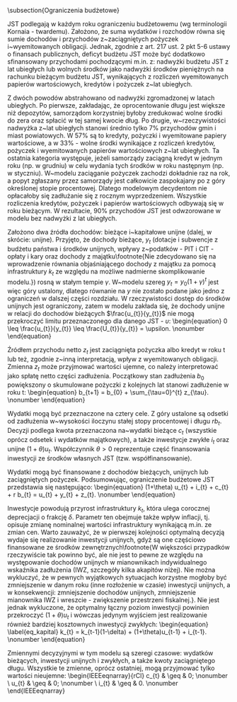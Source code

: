 \subsection{Ograniczenia budżetowe}
  
JST podlegają w każdym roku ograniczeniu budżetowemu (wg terminologii Kornaia - twardemu). Założono, że suma wydatków i rozchodów równa się sumie dochodów i przychodów z~zaciągniętych pożyczek i~wyemitowanych obligacji. Jednak, zgodnie z art. 217 ust. 2 pkt 5-6 ustawy o finansach publicznych, deficyt budżetu JST może być dodatkowo sfinansowany przychodami pochodzącymi m.in. z: nadwyżki budżetu JST z lat ubiegłych lub wolnych środków jako nadwyżki środków pieniężnych na rachunku bieżącym budżetu JST, wynikających z rozliczeń wyemitowanych papierów wartościowych, kredytów i pożyczek z~lat ubiegłych. 

Z dwóch powodów abstrahowano od nadwyżki zgromadzonej w latach ubiegłych. Po pierwsze, zakładając, że oprocentowanie długu jest większe niż depozytów, samorządom korzystniej byłoby zredukować wolne środki do zera oraz spłacić w tej samej kwocie dług. Po drugie, w~rzeczywistości nadwyżka z~lat ubiegłych stanowi średnio tylko $7\%$ przychodów gmin i miast powiatowych. W $57\%$ są to kredyty, pożyczki i wyemitowane papiery wartościowe, a w $33\%$ - wolne środki wynikające z rozliczeń kredytów, pożyczek i wyemitowanych papierów wartościowych z~lat ubiegłych. Ta ostatnia kategoria występuje, jeżeli samorządy zaciągną kredyt w jednym roku (np. w grudniu) w celu wydania tych środków w roku następnym (np. w styczniu). W~modelu zaciąganie pożyczek zachodzi dokładnie raz na rok, a popyt zgłaszany przez samorządy jest całkowicie zaspokajany po z góry określonej stopie procentowej. Dlatego modelowym decydentom nie opłacałoby się zadłużanie się z rocznym wyprzedzeniem. Wszystkie rozliczenia kredytów, pożyczek i papierów wartościowych odbywają się w roku bieżącym. W rezultacie, $90\%$ przychodów JST jest odwzorowane w modelu bez nadwyżki z lat ubiegłych.

Założono dwa źródła dochodów: bieżące i~kapitałowe unijne (dalej, w skrócie: unijne). Przyjęto, że dochody bieżące, $y_{t}$ (dotacje i subwencje z budżetu państwa i środków unijnych, wpływy z~podatków - PIT i CIT - opłaty i kary oraz dochody z majątku\footnote{Nie zdecydowano się na wprowadzenie równania objaśniającego dochody z majątku za pomocą infrastruktury $k_{t}$ ze względu na możliwe nadmierne skomplikowanie modelu.}) rosną w stałym tempie $\gamma$. W~modelu szereg $y_{t} = y_{0} (1 + \gamma)^{t}$ jest więc góry ustalony, dlatego równanie na $y$ nie zostało podane jako jedno z ograniczeń w dalszej części rozdziału. W rzeczywistości dostęp do środków unijnych jest ograniczony, zatem w modelu zakłada się, że dochody unijne w relacji do dochodów bieżących $\frac{u_{t}}{y_{t}}$ nie mogą przekroczyć limitu przeznaczonego dla danego JST - $\upsilon$:
\begin{equation}
0 \leq \frac{u_{t}}{y_{t}} \leq \frac{U_{t}}{y_{t}} = \upsilon. \nonumber
\end{equation}

Źródłem przychodu netto $z_{t}$ jest zaciągnięta pożyczka albo kredyt w roku t lub też, zgodnie z~inną interpretacją, wpływ z wyemitowanych obligacji. Zmienna $z_{t}$ może przyjmować wartości ujemne, co należy interpretować jako spłatę netto części zadłużenia. Początkowy stan zadłużenia $b_{0}$ powiększony o skumulowane pożyczki z kolejnych lat stanowi zadłużenie w roku t: 
\begin{equation}
b_{t+1} = b_{0} + \sum_{\tau=0}^{t} z_{\tau}. \nonumber
\end{equation}

Wydatki mogą być przeznaczone na cztery cele. Z góry ustalone są odsetki od zadłużenia w~wysokości iloczynu stałej stopy procentowej i długu $r b_{t}$. Decyzji podlega kwota przeznaczona na~wydatki bieżące $c_{t}$ (wszystkie oprócz odsetek i wydatków majątkowych), a także inwestycje zwykłe $i_{t}$ oraz unijne $(1+\theta)u_{t}$. Współczynnik $\theta > 0$ reprezentuje część finansowania inwestycji ze środków własnych JST (tzw. współfinansowanie). 

Wydatki mogą być finansowane z dochodów bieżących, unijnych lub zaciągniętych pożyczek. Podsumowując, ograniczenie budżetowe JST przedstawia się następująco: 
\begin{equation}
(1+\theta) u_{t} + i_{t} + c_{t} + r b_{t} = u_{t} + y_{t} + z_{t}. \nonumber
\end{equation}

Inwestycje powodują przyrost infrastruktury $k_{t}$, która ulega corocznej deprecjacji o frakcję $\delta$. Parametr ten obejmuje także wpływ inflacji, tj. opisuje zmianę nominalnej wartości infrastruktury wynikającą m.in. ze zmian cen. Warto zauważyć, że w pierwszej kolejności optymalną decyzją wydaje się realizowanie inwestycji unijnych, gdyż są one częściowo finansowane ze środków zewnętrznych\footnote{W większości przypadków rzeczywiście tak powinno być, ale nie jest to pewne ze względu na występowanie dochodów unijnych w mianownikach indywidualnego wskaźnika zadłużenia (IWZ, szczegóły kilka akapitów niżej). Nie można wykluczyć, że w pewnych wyjątkowych sytuacjach korzystne mogłoby być zmniejszenie w danym roku (inne rozłożenie w czasie) inwestycji unijnych, a w konsekwencji: zmniejszenie dochodów unijnych, zmniejszenie mianownika IWZ i wreszcie - zwiększenie przestrzeni fiskalnej.}. Nie jest jednak wykluczone, że optymalny łączny poziom inwestycji powinien przekroczyć $(1+\theta)u_{t}$ i wówczas jedynym wyjściem jest realizowanie również bardziej kosztownych inwestycji zwykłych:
\begin{equation}
\label{eq_kapital}
k_{t} = k_{t-1}(1-\delta) + (1+\theta)u_{t-1} + i_{t-1}. \nonumber
\end{equation}

Zmiennymi decyzyjnymi w tym modelu są szeregi czasowe: wydatków bieżących, inwestycji unijnych i zwykłych, a także kwoty zaciągniętego długu. Wszystkie te zmienne, oprócz ostatniej, mogą przyjmować tylko wartości nieujemne: 
\begin{IEEEeqnarray}{rCl}
c_{t} & \geq & 0; \nonumber \\
u_{t} & \geq & 0;  \nonumber \\
i_{t} & \geq & 0.  \nonumber
\end{IEEEeqnarray}

